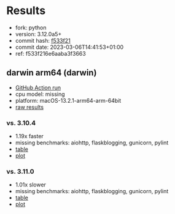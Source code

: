 # Results

- fork: python
- version: 3.12.0a5+
- commit hash: [f533f21](https://github.com/python/cpython/commit/f533f21)
- commit date: 2023-03-06T14:41:53+01:00
- ref: f533f216e6aaba3f3663

## darwin arm64 (darwin)

- [GitHub Action run](https://github.com/faster-cpython/benchmarking/actions/runs/4494506299)
- cpu model: missing
- platform: macOS-13.2.1-arm64-arm-64bit
- [raw results](bm-20230306-darwin-arm64-python-f533f216e6aaba3f3663-3.12.0a5%2B-f533f21.json)

### vs. 3.10.4

- 1.19x faster
- missing benchmarks: aiohttp, flaskblogging, gunicorn, pylint
- [table](bm-20230306-darwin-arm64-python-f533f216e6aaba3f3663-3.12.0a5%2B-f533f21-vs-3.10.4.md)
- [plot](bm-20230306-darwin-arm64-python-f533f216e6aaba3f3663-3.12.0a5%2B-f533f21-vs-3.10.4.png)

### vs. 3.11.0

- 1.01x slower
- missing benchmarks: aiohttp, flaskblogging, gunicorn, pylint
- [table](bm-20230306-darwin-arm64-python-f533f216e6aaba3f3663-3.12.0a5%2B-f533f21-vs-3.11.0.md)
- [plot](bm-20230306-darwin-arm64-python-f533f216e6aaba3f3663-3.12.0a5%2B-f533f21-vs-3.11.0.png)

